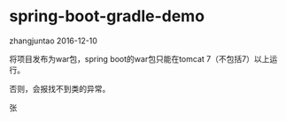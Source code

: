 # spring-boot-gradle-demo
zhangjuntao 
2016-12-10

将项目发布为war包，spring boot的war包只能在tomcat 7（不包括7）以上运行。

否则，会报找不到类的异常。

张